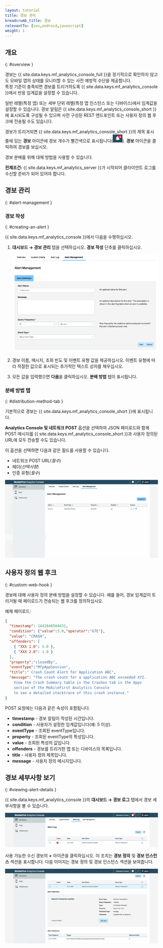 ```yaml
---
layout: tutorial
title: 경보 관리
breadcrumb_title: 경보
relevantTo: [ios,android,javascript]
weight: 1
---
```

<!-- NLS_CHARSET=UTF-8 -->
## 개요
{: #overview }

경보는 {{ site.data.keys.mf_analytics_console_full }}을 정기적으로 확인하지 않고도 모바일 앱의 상태를 모니터할 수 있는 사전 예방적 수단을 제공합니다.  
특정 기준이 충족되면 경보를 트리거하도록 {{ site.data.keys.mf_analytics_console }}에서 반응 임계값을 설정할 수 있습니다.

일반 레벨(특정 앱) 또는 세부 단위 레벨(특정 앱 인스턴스 또는 디바이스)에서 임계값을 설정할 수 있습니다. 경보 알림은 {{ site.data.keys.mf_analytics_console_short }}에 표시되도록 구성될 수 있으며 사전 구성된 REST 엔드포인트 또는 사용자 정의 웹 후크에 전송될 수도 있습니다.

경보가 트리거되면 {{ site.data.keys.mf_analytics_console_short }}의 제목 표시줄에 있는 **경보** 아이콘에 경보 개수가 빨간색으로 표시됩니다(<img  alt="경보 아이콘" style="margin:0;display:inline" src="alertIcon.png"/>). **경보** 아이콘을 클릭하여 경보를 보십시오.

경보 분배를 위해 대체 방법을 사용할 수 있습니다.

**전제조건:** {{ site.data.keys.mf_analytics_server }}가 시작되어 클라이언트 로그를 수신할 준비가 되어 있어야 합니다.

## 경보 관리
{: #alert-management }

### 경보 작성
{: #creating-an-alert }

{{ site.data.keys.mf_analytics_console }}에서 다음을 수행하십시오.

1. **대시보드 → 경보 관리** 탭을 선택하십시오. **경보 작성** 단추를 클릭하십시오.

   ![경보 관리 탭](alert_management_tab.png)

2. 경보 이름, 메시지, 조회 빈도 및 이벤트 유형 값을 제공하십시오. 이벤트 유형에 따라 적절한 값으로 표시되는 추가적인 텍스트 상자를 채우십시오.
3. 모든 값을 입력했으면 **다음**을 클릭하십시오. **분배 방법** 탭이 표시됩니다.

### 분배 방법 탭
{: #distribution-method-tab }

기본적으로 경보는 {{ site.data.keys.mf_analytics_console_short }}에 표시됩니다.

**Analytics Console 및 네트워크 POST** 옵션을 선택하여 JSON 페이로드와 함께 POST 메시지를 {{ site.data.keys.mf_analytics_console_short }}과 사용자 정의된 URL에 모두 전송할 수도 있습니다.

이 옵션을 선택하면 다음과 같은 필드를 사용할 수 있습니다.

* 네트워크 POST URL(*필수*)
* 헤더(*선택사항*)
* 인증 유형(*필수*)

<img class="gifplayer"  alt="경보 작성" src="creating-an-alert.png"/>

## 사용자 정의 웹 후크
{: #custom-web-hook }

경보에 대해 사용자 정의 분배 방법을 설정할 수 있습니다. 예를 들어, 경보 임계값이 트리거될 때 페이로드가 전송되는 웹 후크를 정의하십시오.

예제 페이로드:

```json
{
  "timestamp": 1442848504431,
  "condition": {"value":5.0,"operator":"GTE"},
  "value": "CRASH",
  "offenders": [
    { "XXX 1.0": 5.0 },
    { "XXX 2.0": 1.0 }
  ],
  "property":"closedBy",
  "eventType":"MfpAppSession",
  "title":" Crash Count Alert for Application ABC",
  "message": "The crash count for a application ABC exceeded XYZ.
    View the Crash Summary table in the Crashes tab in the Apps
    section of the MobileFirst Analytics Console
    to see a detailed stacktrace of this crash instance."
}
```

POST 요청에는 다음과 같은 속성이 포함됩니다.

* **timestamp** - 경보 알림이 작성된 시간입니다.
* **condition** - 사용자가 설정한 임계값입니다(예: 5 이상).
* **eventType** - 조회된 eventType입니다.
* **property** - 조회된 eventType의 특성입니다.
* **value** - 조회된 특성의 값입니다.
* **offenders** - 경보를 트리거한 앱 또는 디바이스의 목록입니다.
* **title** - 사용자 정의 제목입니다.
* **message** - 사용자 정의 메시지입니다.

## 경보 세부사항 보기
{: #viewing-alert-details }

{{ site.data.keys.mf_analytics_console }}의 **대시보드 → 경보 로그** 탭에서 경보 세부사항을 볼 수 있습니다.

![새 경보 로그](alert-log.png)

사용 가능한 수신 경보의 **+** 아이콘을 클릭하십시오. 이 조치는 **경보 정의** 및 **경보 인스턴스** 섹션을 표시합니다. 다음 이미지는 경보 정의 및 경보 인스턴스 섹션을 보여줍니다.

![경보 정의 및 인스턴스](alert-definitions-and-instances.png)

